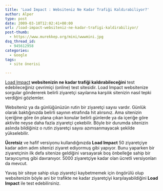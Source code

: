 ```yaml
---
title: 'Load Impact : Websiteniz Ne Kadar Trafiği Kaldırabiliyor?'
author: Alper
type: post
date: 2009-03-10T12:02:41+00:00
url: /load-impact-websiteniz-ne-kadar-trafigi-kaldirabiliyor/
post-thumb:
  - https://www.murekkep.org/mini/wwwmini.jpg
dsq_thread_id:
  - 945612958
categories:
  - Google
tags:
  - site önerisi

---
```

[Load Impact][1] **websitenizin ne kadar trafiği kaldırabileceğini** test edebileceğiniz çevrimiçi (online) test sitesidir. Load Impact websitenize sorgular göndererek belirli ziyaretçi sayılarına karşılık sitenizin nasıl tepki verdiğini gözlemler. 

Websiteniz ya da günlüğünüzün rutin bir ziyaretçi sayısı vardır. Günlük olarak baktığınızda belirli sayının etrafında hit alırsınız. Ama sitenizin içeriğine göre ön plana çıkan konular belirli günlerde ya da içeriğe göre aktivite neyse daha fazla ziyaretçi çekebilir. Böyle bir durumda sitenizin aslında bildiğiniz o rutin ziyaretçi sayısı azımsanmayacak şekilde yükselebilir. 

**Ücretsiz** ve hafif versiyonu kullandığınızda **Load Impact** 50 ziyaretçiye kadar adım adım sitenizi ziyaret ediyormuş gibi yapıyor. Bunu yaparken bir ziyaretçinin ilk defa sitenize geldiğini varsayarak boş önbelleğe sahip bir tarayıcıymış gibi davranıyor. 5000 ziyaretçiye kadar olan ücretli versiyonları da mevcut. 

Yavaş bir siteye sahip olup ziyaretçi kaybetmemek için öngörülü olup websitenizin böyle ani bir trafikte ne kadar ziyaretçiyi karşılayabildiğini **Load Impact** ile test edebilirsiniz.

 [1]: https://loadimpact.com/